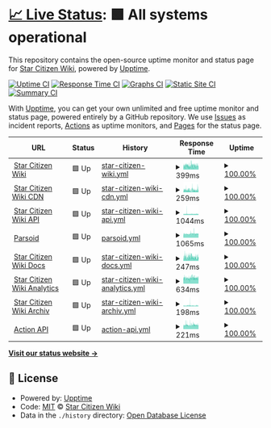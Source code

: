 # [📈 Live Status](https://status.star-citizen.wiki): <!--live status--> **🟩 All systems operational**

This repository contains the open-source uptime monitor and status page for [Star Citizen Wiki](https://star-citizen.wiki), powered by [Upptime](https://github.com/upptime/upptime).

[![Uptime CI](https://github.com/StarCitizenWiki/status/workflows/Uptime%20CI/badge.svg)](https://github.com/StarCitizenWiki/status/actions?query=workflow%3A%22Uptime+CI%22)
[![Response Time CI](https://github.com/StarCitizenWiki/status/workflows/Response%20Time%20CI/badge.svg)](https://github.com/StarCitizenWiki/status/actions?query=workflow%3A%22Response+Time+CI%22)
[![Graphs CI](https://github.com/StarCitizenWiki/status/workflows/Graphs%20CI/badge.svg)](https://github.com/StarCitizenWiki/status/actions?query=workflow%3A%22Graphs+CI%22)
[![Static Site CI](https://github.com/StarCitizenWiki/status/workflows/Static%20Site%20CI/badge.svg)](https://github.com/StarCitizenWiki/status/actions?query=workflow%3A%22Static+Site+CI%22)
[![Summary CI](https://github.com/StarCitizenWiki/status/workflows/Summary%20CI/badge.svg)](https://github.com/StarCitizenWiki/status/actions?query=workflow%3A%22Summary+CI%22)

With [Upptime](https://upptime.js.org), you can get your own unlimited and free uptime monitor and status page, powered entirely by a GitHub repository. We use [Issues](https://github.com/StarCitizenWiki/status/issues) as incident reports, [Actions](https://github.com/StarCitizenWiki/status/actions) as uptime monitors, and [Pages](https://status.star-citizen.wiki) for the status page.

<!--start: status pages-->
<!-- This summary is generated by Upptime (https://github.com/upptime/upptime) -->
<!-- Do not edit this manually, your changes will be overwritten -->
<!-- prettier-ignore -->
| URL | Status | History | Response Time | Uptime |
| --- | ------ | ------- | ------------- | ------ |
| <img alt="" src="https://icons.duckduckgo.com/ip3/star-citizen.wiki.ico" height="13"> [Star Citizen Wiki](https://star-citizen.wiki) | 🟩 Up | [star-citizen-wiki.yml](https://github.com/StarCitizenWiki/status/commits/HEAD/history/star-citizen-wiki.yml) | <details><summary><img alt="Response time graph" src="./graphs/star-citizen-wiki/response-time-week.png" height="20"> 399ms</summary><br><a href="https://status.star-citizen.wiki/history/star-citizen-wiki"><img alt="Response time 413" src="https://img.shields.io/endpoint?url=https%3A%2F%2Fraw.githubusercontent.com%2FStarCitizenWiki%2Fstatus%2FHEAD%2Fapi%2Fstar-citizen-wiki%2Fresponse-time.json"></a><br><a href="https://status.star-citizen.wiki/history/star-citizen-wiki"><img alt="24-hour response time 397" src="https://img.shields.io/endpoint?url=https%3A%2F%2Fraw.githubusercontent.com%2FStarCitizenWiki%2Fstatus%2FHEAD%2Fapi%2Fstar-citizen-wiki%2Fresponse-time-day.json"></a><br><a href="https://status.star-citizen.wiki/history/star-citizen-wiki"><img alt="7-day response time 399" src="https://img.shields.io/endpoint?url=https%3A%2F%2Fraw.githubusercontent.com%2FStarCitizenWiki%2Fstatus%2FHEAD%2Fapi%2Fstar-citizen-wiki%2Fresponse-time-week.json"></a><br><a href="https://status.star-citizen.wiki/history/star-citizen-wiki"><img alt="30-day response time 402" src="https://img.shields.io/endpoint?url=https%3A%2F%2Fraw.githubusercontent.com%2FStarCitizenWiki%2Fstatus%2FHEAD%2Fapi%2Fstar-citizen-wiki%2Fresponse-time-month.json"></a><br><a href="https://status.star-citizen.wiki/history/star-citizen-wiki"><img alt="1-year response time 411" src="https://img.shields.io/endpoint?url=https%3A%2F%2Fraw.githubusercontent.com%2FStarCitizenWiki%2Fstatus%2FHEAD%2Fapi%2Fstar-citizen-wiki%2Fresponse-time-year.json"></a></details> | <details><summary><a href="https://status.star-citizen.wiki/history/star-citizen-wiki">100.00%</a></summary><a href="https://status.star-citizen.wiki/history/star-citizen-wiki"><img alt="All-time uptime 99.88%" src="https://img.shields.io/endpoint?url=https%3A%2F%2Fraw.githubusercontent.com%2FStarCitizenWiki%2Fstatus%2FHEAD%2Fapi%2Fstar-citizen-wiki%2Fuptime.json"></a><br><a href="https://status.star-citizen.wiki/history/star-citizen-wiki"><img alt="24-hour uptime 100.00%" src="https://img.shields.io/endpoint?url=https%3A%2F%2Fraw.githubusercontent.com%2FStarCitizenWiki%2Fstatus%2FHEAD%2Fapi%2Fstar-citizen-wiki%2Fuptime-day.json"></a><br><a href="https://status.star-citizen.wiki/history/star-citizen-wiki"><img alt="7-day uptime 100.00%" src="https://img.shields.io/endpoint?url=https%3A%2F%2Fraw.githubusercontent.com%2FStarCitizenWiki%2Fstatus%2FHEAD%2Fapi%2Fstar-citizen-wiki%2Fuptime-week.json"></a><br><a href="https://status.star-citizen.wiki/history/star-citizen-wiki"><img alt="30-day uptime 100.00%" src="https://img.shields.io/endpoint?url=https%3A%2F%2Fraw.githubusercontent.com%2FStarCitizenWiki%2Fstatus%2FHEAD%2Fapi%2Fstar-citizen-wiki%2Fuptime-month.json"></a><br><a href="https://status.star-citizen.wiki/history/star-citizen-wiki"><img alt="1-year uptime 99.89%" src="https://img.shields.io/endpoint?url=https%3A%2F%2Fraw.githubusercontent.com%2FStarCitizenWiki%2Fstatus%2FHEAD%2Fapi%2Fstar-citizen-wiki%2Fuptime-year.json"></a></details>
| <img alt="" src="https://icons.duckduckgo.com/ip3/cdn.star-citizen.wiki.ico" height="13"> [Star Citizen Wiki CDN](https://cdn.star-citizen.wiki/favicon.ico) | 🟩 Up | [star-citizen-wiki-cdn.yml](https://github.com/StarCitizenWiki/status/commits/HEAD/history/star-citizen-wiki-cdn.yml) | <details><summary><img alt="Response time graph" src="./graphs/star-citizen-wiki-cdn/response-time-week.png" height="20"> 259ms</summary><br><a href="https://status.star-citizen.wiki/history/star-citizen-wiki-cdn"><img alt="Response time 232" src="https://img.shields.io/endpoint?url=https%3A%2F%2Fraw.githubusercontent.com%2FStarCitizenWiki%2Fstatus%2FHEAD%2Fapi%2Fstar-citizen-wiki-cdn%2Fresponse-time.json"></a><br><a href="https://status.star-citizen.wiki/history/star-citizen-wiki-cdn"><img alt="24-hour response time 269" src="https://img.shields.io/endpoint?url=https%3A%2F%2Fraw.githubusercontent.com%2FStarCitizenWiki%2Fstatus%2FHEAD%2Fapi%2Fstar-citizen-wiki-cdn%2Fresponse-time-day.json"></a><br><a href="https://status.star-citizen.wiki/history/star-citizen-wiki-cdn"><img alt="7-day response time 259" src="https://img.shields.io/endpoint?url=https%3A%2F%2Fraw.githubusercontent.com%2FStarCitizenWiki%2Fstatus%2FHEAD%2Fapi%2Fstar-citizen-wiki-cdn%2Fresponse-time-week.json"></a><br><a href="https://status.star-citizen.wiki/history/star-citizen-wiki-cdn"><img alt="30-day response time 243" src="https://img.shields.io/endpoint?url=https%3A%2F%2Fraw.githubusercontent.com%2FStarCitizenWiki%2Fstatus%2FHEAD%2Fapi%2Fstar-citizen-wiki-cdn%2Fresponse-time-month.json"></a><br><a href="https://status.star-citizen.wiki/history/star-citizen-wiki-cdn"><img alt="1-year response time 232" src="https://img.shields.io/endpoint?url=https%3A%2F%2Fraw.githubusercontent.com%2FStarCitizenWiki%2Fstatus%2FHEAD%2Fapi%2Fstar-citizen-wiki-cdn%2Fresponse-time-year.json"></a></details> | <details><summary><a href="https://status.star-citizen.wiki/history/star-citizen-wiki-cdn">100.00%</a></summary><a href="https://status.star-citizen.wiki/history/star-citizen-wiki-cdn"><img alt="All-time uptime 99.93%" src="https://img.shields.io/endpoint?url=https%3A%2F%2Fraw.githubusercontent.com%2FStarCitizenWiki%2Fstatus%2FHEAD%2Fapi%2Fstar-citizen-wiki-cdn%2Fuptime.json"></a><br><a href="https://status.star-citizen.wiki/history/star-citizen-wiki-cdn"><img alt="24-hour uptime 100.00%" src="https://img.shields.io/endpoint?url=https%3A%2F%2Fraw.githubusercontent.com%2FStarCitizenWiki%2Fstatus%2FHEAD%2Fapi%2Fstar-citizen-wiki-cdn%2Fuptime-day.json"></a><br><a href="https://status.star-citizen.wiki/history/star-citizen-wiki-cdn"><img alt="7-day uptime 100.00%" src="https://img.shields.io/endpoint?url=https%3A%2F%2Fraw.githubusercontent.com%2FStarCitizenWiki%2Fstatus%2FHEAD%2Fapi%2Fstar-citizen-wiki-cdn%2Fuptime-week.json"></a><br><a href="https://status.star-citizen.wiki/history/star-citizen-wiki-cdn"><img alt="30-day uptime 100.00%" src="https://img.shields.io/endpoint?url=https%3A%2F%2Fraw.githubusercontent.com%2FStarCitizenWiki%2Fstatus%2FHEAD%2Fapi%2Fstar-citizen-wiki-cdn%2Fuptime-month.json"></a><br><a href="https://status.star-citizen.wiki/history/star-citizen-wiki-cdn"><img alt="1-year uptime 99.88%" src="https://img.shields.io/endpoint?url=https%3A%2F%2Fraw.githubusercontent.com%2FStarCitizenWiki%2Fstatus%2FHEAD%2Fapi%2Fstar-citizen-wiki-cdn%2Fuptime-year.json"></a></details>
| <img alt="" src="https://icons.duckduckgo.com/ip3/api.star-citizen.wiki.ico" height="13"> [Star Citizen Wiki API](https://api.star-citizen.wiki) | 🟩 Up | [star-citizen-wiki-api.yml](https://github.com/StarCitizenWiki/status/commits/HEAD/history/star-citizen-wiki-api.yml) | <details><summary><img alt="Response time graph" src="./graphs/star-citizen-wiki-api/response-time-week.png" height="20"> 1044ms</summary><br><a href="https://status.star-citizen.wiki/history/star-citizen-wiki-api"><img alt="Response time 863" src="https://img.shields.io/endpoint?url=https%3A%2F%2Fraw.githubusercontent.com%2FStarCitizenWiki%2Fstatus%2FHEAD%2Fapi%2Fstar-citizen-wiki-api%2Fresponse-time.json"></a><br><a href="https://status.star-citizen.wiki/history/star-citizen-wiki-api"><img alt="24-hour response time 979" src="https://img.shields.io/endpoint?url=https%3A%2F%2Fraw.githubusercontent.com%2FStarCitizenWiki%2Fstatus%2FHEAD%2Fapi%2Fstar-citizen-wiki-api%2Fresponse-time-day.json"></a><br><a href="https://status.star-citizen.wiki/history/star-citizen-wiki-api"><img alt="7-day response time 1044" src="https://img.shields.io/endpoint?url=https%3A%2F%2Fraw.githubusercontent.com%2FStarCitizenWiki%2Fstatus%2FHEAD%2Fapi%2Fstar-citizen-wiki-api%2Fresponse-time-week.json"></a><br><a href="https://status.star-citizen.wiki/history/star-citizen-wiki-api"><img alt="30-day response time 991" src="https://img.shields.io/endpoint?url=https%3A%2F%2Fraw.githubusercontent.com%2FStarCitizenWiki%2Fstatus%2FHEAD%2Fapi%2Fstar-citizen-wiki-api%2Fresponse-time-month.json"></a><br><a href="https://status.star-citizen.wiki/history/star-citizen-wiki-api"><img alt="1-year response time 865" src="https://img.shields.io/endpoint?url=https%3A%2F%2Fraw.githubusercontent.com%2FStarCitizenWiki%2Fstatus%2FHEAD%2Fapi%2Fstar-citizen-wiki-api%2Fresponse-time-year.json"></a></details> | <details><summary><a href="https://status.star-citizen.wiki/history/star-citizen-wiki-api">100.00%</a></summary><a href="https://status.star-citizen.wiki/history/star-citizen-wiki-api"><img alt="All-time uptime 99.73%" src="https://img.shields.io/endpoint?url=https%3A%2F%2Fraw.githubusercontent.com%2FStarCitizenWiki%2Fstatus%2FHEAD%2Fapi%2Fstar-citizen-wiki-api%2Fuptime.json"></a><br><a href="https://status.star-citizen.wiki/history/star-citizen-wiki-api"><img alt="24-hour uptime 100.00%" src="https://img.shields.io/endpoint?url=https%3A%2F%2Fraw.githubusercontent.com%2FStarCitizenWiki%2Fstatus%2FHEAD%2Fapi%2Fstar-citizen-wiki-api%2Fuptime-day.json"></a><br><a href="https://status.star-citizen.wiki/history/star-citizen-wiki-api"><img alt="7-day uptime 100.00%" src="https://img.shields.io/endpoint?url=https%3A%2F%2Fraw.githubusercontent.com%2FStarCitizenWiki%2Fstatus%2FHEAD%2Fapi%2Fstar-citizen-wiki-api%2Fuptime-week.json"></a><br><a href="https://status.star-citizen.wiki/history/star-citizen-wiki-api"><img alt="30-day uptime 100.00%" src="https://img.shields.io/endpoint?url=https%3A%2F%2Fraw.githubusercontent.com%2FStarCitizenWiki%2Fstatus%2FHEAD%2Fapi%2Fstar-citizen-wiki-api%2Fuptime-month.json"></a><br><a href="https://status.star-citizen.wiki/history/star-citizen-wiki-api"><img alt="1-year uptime 99.86%" src="https://img.shields.io/endpoint?url=https%3A%2F%2Fraw.githubusercontent.com%2FStarCitizenWiki%2Fstatus%2FHEAD%2Fapi%2Fstar-citizen-wiki-api%2Fuptime-year.json"></a></details>
| <img alt="" src="https://icons.duckduckgo.com/ip3/star-citizen.wiki.ico" height="13"> [Parsoid](https://star-citizen.wiki/api.php?action=visualeditor&format=json&paction=parse&page=Star_Citizen_Wiki) | 🟩 Up | [parsoid.yml](https://github.com/StarCitizenWiki/status/commits/HEAD/history/parsoid.yml) | <details><summary><img alt="Response time graph" src="./graphs/parsoid/response-time-week.png" height="20"> 1065ms</summary><br><a href="https://status.star-citizen.wiki/history/parsoid"><img alt="Response time 705" src="https://img.shields.io/endpoint?url=https%3A%2F%2Fraw.githubusercontent.com%2FStarCitizenWiki%2Fstatus%2FHEAD%2Fapi%2Fparsoid%2Fresponse-time.json"></a><br><a href="https://status.star-citizen.wiki/history/parsoid"><img alt="24-hour response time 1085" src="https://img.shields.io/endpoint?url=https%3A%2F%2Fraw.githubusercontent.com%2FStarCitizenWiki%2Fstatus%2FHEAD%2Fapi%2Fparsoid%2Fresponse-time-day.json"></a><br><a href="https://status.star-citizen.wiki/history/parsoid"><img alt="7-day response time 1065" src="https://img.shields.io/endpoint?url=https%3A%2F%2Fraw.githubusercontent.com%2FStarCitizenWiki%2Fstatus%2FHEAD%2Fapi%2Fparsoid%2Fresponse-time-week.json"></a><br><a href="https://status.star-citizen.wiki/history/parsoid"><img alt="30-day response time 1023" src="https://img.shields.io/endpoint?url=https%3A%2F%2Fraw.githubusercontent.com%2FStarCitizenWiki%2Fstatus%2FHEAD%2Fapi%2Fparsoid%2Fresponse-time-month.json"></a><br><a href="https://status.star-citizen.wiki/history/parsoid"><img alt="1-year response time 706" src="https://img.shields.io/endpoint?url=https%3A%2F%2Fraw.githubusercontent.com%2FStarCitizenWiki%2Fstatus%2FHEAD%2Fapi%2Fparsoid%2Fresponse-time-year.json"></a></details> | <details><summary><a href="https://status.star-citizen.wiki/history/parsoid">100.00%</a></summary><a href="https://status.star-citizen.wiki/history/parsoid"><img alt="All-time uptime 99.78%" src="https://img.shields.io/endpoint?url=https%3A%2F%2Fraw.githubusercontent.com%2FStarCitizenWiki%2Fstatus%2FHEAD%2Fapi%2Fparsoid%2Fuptime.json"></a><br><a href="https://status.star-citizen.wiki/history/parsoid"><img alt="24-hour uptime 100.00%" src="https://img.shields.io/endpoint?url=https%3A%2F%2Fraw.githubusercontent.com%2FStarCitizenWiki%2Fstatus%2FHEAD%2Fapi%2Fparsoid%2Fuptime-day.json"></a><br><a href="https://status.star-citizen.wiki/history/parsoid"><img alt="7-day uptime 100.00%" src="https://img.shields.io/endpoint?url=https%3A%2F%2Fraw.githubusercontent.com%2FStarCitizenWiki%2Fstatus%2FHEAD%2Fapi%2Fparsoid%2Fuptime-week.json"></a><br><a href="https://status.star-citizen.wiki/history/parsoid"><img alt="30-day uptime 99.95%" src="https://img.shields.io/endpoint?url=https%3A%2F%2Fraw.githubusercontent.com%2FStarCitizenWiki%2Fstatus%2FHEAD%2Fapi%2Fparsoid%2Fuptime-month.json"></a><br><a href="https://status.star-citizen.wiki/history/parsoid"><img alt="1-year uptime 99.81%" src="https://img.shields.io/endpoint?url=https%3A%2F%2Fraw.githubusercontent.com%2FStarCitizenWiki%2Fstatus%2FHEAD%2Fapi%2Fparsoid%2Fuptime-year.json"></a></details>
| <img alt="" src="https://icons.duckduckgo.com/ip3/docs.star-citizen.wiki.ico" height="13"> [Star Citizen Wiki Docs](https://docs.star-citizen.wiki) | 🟩 Up | [star-citizen-wiki-docs.yml](https://github.com/StarCitizenWiki/status/commits/HEAD/history/star-citizen-wiki-docs.yml) | <details><summary><img alt="Response time graph" src="./graphs/star-citizen-wiki-docs/response-time-week.png" height="20"> 247ms</summary><br><a href="https://status.star-citizen.wiki/history/star-citizen-wiki-docs"><img alt="Response time 236" src="https://img.shields.io/endpoint?url=https%3A%2F%2Fraw.githubusercontent.com%2FStarCitizenWiki%2Fstatus%2FHEAD%2Fapi%2Fstar-citizen-wiki-docs%2Fresponse-time.json"></a><br><a href="https://status.star-citizen.wiki/history/star-citizen-wiki-docs"><img alt="24-hour response time 220" src="https://img.shields.io/endpoint?url=https%3A%2F%2Fraw.githubusercontent.com%2FStarCitizenWiki%2Fstatus%2FHEAD%2Fapi%2Fstar-citizen-wiki-docs%2Fresponse-time-day.json"></a><br><a href="https://status.star-citizen.wiki/history/star-citizen-wiki-docs"><img alt="7-day response time 247" src="https://img.shields.io/endpoint?url=https%3A%2F%2Fraw.githubusercontent.com%2FStarCitizenWiki%2Fstatus%2FHEAD%2Fapi%2Fstar-citizen-wiki-docs%2Fresponse-time-week.json"></a><br><a href="https://status.star-citizen.wiki/history/star-citizen-wiki-docs"><img alt="30-day response time 251" src="https://img.shields.io/endpoint?url=https%3A%2F%2Fraw.githubusercontent.com%2FStarCitizenWiki%2Fstatus%2FHEAD%2Fapi%2Fstar-citizen-wiki-docs%2Fresponse-time-month.json"></a><br><a href="https://status.star-citizen.wiki/history/star-citizen-wiki-docs"><img alt="1-year response time 235" src="https://img.shields.io/endpoint?url=https%3A%2F%2Fraw.githubusercontent.com%2FStarCitizenWiki%2Fstatus%2FHEAD%2Fapi%2Fstar-citizen-wiki-docs%2Fresponse-time-year.json"></a></details> | <details><summary><a href="https://status.star-citizen.wiki/history/star-citizen-wiki-docs">100.00%</a></summary><a href="https://status.star-citizen.wiki/history/star-citizen-wiki-docs"><img alt="All-time uptime 99.93%" src="https://img.shields.io/endpoint?url=https%3A%2F%2Fraw.githubusercontent.com%2FStarCitizenWiki%2Fstatus%2FHEAD%2Fapi%2Fstar-citizen-wiki-docs%2Fuptime.json"></a><br><a href="https://status.star-citizen.wiki/history/star-citizen-wiki-docs"><img alt="24-hour uptime 100.00%" src="https://img.shields.io/endpoint?url=https%3A%2F%2Fraw.githubusercontent.com%2FStarCitizenWiki%2Fstatus%2FHEAD%2Fapi%2Fstar-citizen-wiki-docs%2Fuptime-day.json"></a><br><a href="https://status.star-citizen.wiki/history/star-citizen-wiki-docs"><img alt="7-day uptime 100.00%" src="https://img.shields.io/endpoint?url=https%3A%2F%2Fraw.githubusercontent.com%2FStarCitizenWiki%2Fstatus%2FHEAD%2Fapi%2Fstar-citizen-wiki-docs%2Fuptime-week.json"></a><br><a href="https://status.star-citizen.wiki/history/star-citizen-wiki-docs"><img alt="30-day uptime 100.00%" src="https://img.shields.io/endpoint?url=https%3A%2F%2Fraw.githubusercontent.com%2FStarCitizenWiki%2Fstatus%2FHEAD%2Fapi%2Fstar-citizen-wiki-docs%2Fuptime-month.json"></a><br><a href="https://status.star-citizen.wiki/history/star-citizen-wiki-docs"><img alt="1-year uptime 100.00%" src="https://img.shields.io/endpoint?url=https%3A%2F%2Fraw.githubusercontent.com%2FStarCitizenWiki%2Fstatus%2FHEAD%2Fapi%2Fstar-citizen-wiki-docs%2Fuptime-year.json"></a></details>
| <img alt="" src="https://icons.duckduckgo.com/ip3/analytics.star-citizen.wiki.ico" height="13"> [Star Citizen Wiki Analytics](https://analytics.star-citizen.wiki) | 🟩 Up | [star-citizen-wiki-analytics.yml](https://github.com/StarCitizenWiki/status/commits/HEAD/history/star-citizen-wiki-analytics.yml) | <details><summary><img alt="Response time graph" src="./graphs/star-citizen-wiki-analytics/response-time-week.png" height="20"> 634ms</summary><br><a href="https://status.star-citizen.wiki/history/star-citizen-wiki-analytics"><img alt="Response time 722" src="https://img.shields.io/endpoint?url=https%3A%2F%2Fraw.githubusercontent.com%2FStarCitizenWiki%2Fstatus%2FHEAD%2Fapi%2Fstar-citizen-wiki-analytics%2Fresponse-time.json"></a><br><a href="https://status.star-citizen.wiki/history/star-citizen-wiki-analytics"><img alt="24-hour response time 600" src="https://img.shields.io/endpoint?url=https%3A%2F%2Fraw.githubusercontent.com%2FStarCitizenWiki%2Fstatus%2FHEAD%2Fapi%2Fstar-citizen-wiki-analytics%2Fresponse-time-day.json"></a><br><a href="https://status.star-citizen.wiki/history/star-citizen-wiki-analytics"><img alt="7-day response time 634" src="https://img.shields.io/endpoint?url=https%3A%2F%2Fraw.githubusercontent.com%2FStarCitizenWiki%2Fstatus%2FHEAD%2Fapi%2Fstar-citizen-wiki-analytics%2Fresponse-time-week.json"></a><br><a href="https://status.star-citizen.wiki/history/star-citizen-wiki-analytics"><img alt="30-day response time 660" src="https://img.shields.io/endpoint?url=https%3A%2F%2Fraw.githubusercontent.com%2FStarCitizenWiki%2Fstatus%2FHEAD%2Fapi%2Fstar-citizen-wiki-analytics%2Fresponse-time-month.json"></a><br><a href="https://status.star-citizen.wiki/history/star-citizen-wiki-analytics"><img alt="1-year response time 719" src="https://img.shields.io/endpoint?url=https%3A%2F%2Fraw.githubusercontent.com%2FStarCitizenWiki%2Fstatus%2FHEAD%2Fapi%2Fstar-citizen-wiki-analytics%2Fresponse-time-year.json"></a></details> | <details><summary><a href="https://status.star-citizen.wiki/history/star-citizen-wiki-analytics">100.00%</a></summary><a href="https://status.star-citizen.wiki/history/star-citizen-wiki-analytics"><img alt="All-time uptime 99.86%" src="https://img.shields.io/endpoint?url=https%3A%2F%2Fraw.githubusercontent.com%2FStarCitizenWiki%2Fstatus%2FHEAD%2Fapi%2Fstar-citizen-wiki-analytics%2Fuptime.json"></a><br><a href="https://status.star-citizen.wiki/history/star-citizen-wiki-analytics"><img alt="24-hour uptime 100.00%" src="https://img.shields.io/endpoint?url=https%3A%2F%2Fraw.githubusercontent.com%2FStarCitizenWiki%2Fstatus%2FHEAD%2Fapi%2Fstar-citizen-wiki-analytics%2Fuptime-day.json"></a><br><a href="https://status.star-citizen.wiki/history/star-citizen-wiki-analytics"><img alt="7-day uptime 100.00%" src="https://img.shields.io/endpoint?url=https%3A%2F%2Fraw.githubusercontent.com%2FStarCitizenWiki%2Fstatus%2FHEAD%2Fapi%2Fstar-citizen-wiki-analytics%2Fuptime-week.json"></a><br><a href="https://status.star-citizen.wiki/history/star-citizen-wiki-analytics"><img alt="30-day uptime 100.00%" src="https://img.shields.io/endpoint?url=https%3A%2F%2Fraw.githubusercontent.com%2FStarCitizenWiki%2Fstatus%2FHEAD%2Fapi%2Fstar-citizen-wiki-analytics%2Fuptime-month.json"></a><br><a href="https://status.star-citizen.wiki/history/star-citizen-wiki-analytics"><img alt="1-year uptime 99.79%" src="https://img.shields.io/endpoint?url=https%3A%2F%2Fraw.githubusercontent.com%2FStarCitizenWiki%2Fstatus%2FHEAD%2Fapi%2Fstar-citizen-wiki-analytics%2Fuptime-year.json"></a></details>
| <img alt="" src="https://icons.duckduckgo.com/ip3/archiv.star-citizen.wiki.ico" height="13"> [Star Citizen Wiki Archiv](https://archiv.star-citizen.wiki) | 🟩 Up | [star-citizen-wiki-archiv.yml](https://github.com/StarCitizenWiki/status/commits/HEAD/history/star-citizen-wiki-archiv.yml) | <details><summary><img alt="Response time graph" src="./graphs/star-citizen-wiki-archiv/response-time-week.png" height="20"> 198ms</summary><br><a href="https://status.star-citizen.wiki/history/star-citizen-wiki-archiv"><img alt="Response time 193" src="https://img.shields.io/endpoint?url=https%3A%2F%2Fraw.githubusercontent.com%2FStarCitizenWiki%2Fstatus%2FHEAD%2Fapi%2Fstar-citizen-wiki-archiv%2Fresponse-time.json"></a><br><a href="https://status.star-citizen.wiki/history/star-citizen-wiki-archiv"><img alt="24-hour response time 196" src="https://img.shields.io/endpoint?url=https%3A%2F%2Fraw.githubusercontent.com%2FStarCitizenWiki%2Fstatus%2FHEAD%2Fapi%2Fstar-citizen-wiki-archiv%2Fresponse-time-day.json"></a><br><a href="https://status.star-citizen.wiki/history/star-citizen-wiki-archiv"><img alt="7-day response time 198" src="https://img.shields.io/endpoint?url=https%3A%2F%2Fraw.githubusercontent.com%2FStarCitizenWiki%2Fstatus%2FHEAD%2Fapi%2Fstar-citizen-wiki-archiv%2Fresponse-time-week.json"></a><br><a href="https://status.star-citizen.wiki/history/star-citizen-wiki-archiv"><img alt="30-day response time 202" src="https://img.shields.io/endpoint?url=https%3A%2F%2Fraw.githubusercontent.com%2FStarCitizenWiki%2Fstatus%2FHEAD%2Fapi%2Fstar-citizen-wiki-archiv%2Fresponse-time-month.json"></a><br><a href="https://status.star-citizen.wiki/history/star-citizen-wiki-archiv"><img alt="1-year response time 193" src="https://img.shields.io/endpoint?url=https%3A%2F%2Fraw.githubusercontent.com%2FStarCitizenWiki%2Fstatus%2FHEAD%2Fapi%2Fstar-citizen-wiki-archiv%2Fresponse-time-year.json"></a></details> | <details><summary><a href="https://status.star-citizen.wiki/history/star-citizen-wiki-archiv">100.00%</a></summary><a href="https://status.star-citizen.wiki/history/star-citizen-wiki-archiv"><img alt="All-time uptime 99.64%" src="https://img.shields.io/endpoint?url=https%3A%2F%2Fraw.githubusercontent.com%2FStarCitizenWiki%2Fstatus%2FHEAD%2Fapi%2Fstar-citizen-wiki-archiv%2Fuptime.json"></a><br><a href="https://status.star-citizen.wiki/history/star-citizen-wiki-archiv"><img alt="24-hour uptime 100.00%" src="https://img.shields.io/endpoint?url=https%3A%2F%2Fraw.githubusercontent.com%2FStarCitizenWiki%2Fstatus%2FHEAD%2Fapi%2Fstar-citizen-wiki-archiv%2Fuptime-day.json"></a><br><a href="https://status.star-citizen.wiki/history/star-citizen-wiki-archiv"><img alt="7-day uptime 100.00%" src="https://img.shields.io/endpoint?url=https%3A%2F%2Fraw.githubusercontent.com%2FStarCitizenWiki%2Fstatus%2FHEAD%2Fapi%2Fstar-citizen-wiki-archiv%2Fuptime-week.json"></a><br><a href="https://status.star-citizen.wiki/history/star-citizen-wiki-archiv"><img alt="30-day uptime 100.00%" src="https://img.shields.io/endpoint?url=https%3A%2F%2Fraw.githubusercontent.com%2FStarCitizenWiki%2Fstatus%2FHEAD%2Fapi%2Fstar-citizen-wiki-archiv%2Fuptime-month.json"></a><br><a href="https://status.star-citizen.wiki/history/star-citizen-wiki-archiv"><img alt="1-year uptime 99.40%" src="https://img.shields.io/endpoint?url=https%3A%2F%2Fraw.githubusercontent.com%2FStarCitizenWiki%2Fstatus%2FHEAD%2Fapi%2Fstar-citizen-wiki-archiv%2Fuptime-year.json"></a></details>
| <img alt="" src="https://icons.duckduckgo.com/ip3/star-citizen.wiki.ico" height="13"> [Action API](https://star-citizen.wiki/api.php?action=query&prop=info&titles=Gladius) | 🟩 Up | [action-api.yml](https://github.com/StarCitizenWiki/status/commits/HEAD/history/action-api.yml) | <details><summary><img alt="Response time graph" src="./graphs/action-api/response-time-week.png" height="20"> 221ms</summary><br><a href="https://status.star-citizen.wiki/history/action-api"><img alt="Response time 175" src="https://img.shields.io/endpoint?url=https%3A%2F%2Fraw.githubusercontent.com%2FStarCitizenWiki%2Fstatus%2FHEAD%2Fapi%2Faction-api%2Fresponse-time.json"></a><br><a href="https://status.star-citizen.wiki/history/action-api"><img alt="24-hour response time 218" src="https://img.shields.io/endpoint?url=https%3A%2F%2Fraw.githubusercontent.com%2FStarCitizenWiki%2Fstatus%2FHEAD%2Fapi%2Faction-api%2Fresponse-time-day.json"></a><br><a href="https://status.star-citizen.wiki/history/action-api"><img alt="7-day response time 221" src="https://img.shields.io/endpoint?url=https%3A%2F%2Fraw.githubusercontent.com%2FStarCitizenWiki%2Fstatus%2FHEAD%2Fapi%2Faction-api%2Fresponse-time-week.json"></a><br><a href="https://status.star-citizen.wiki/history/action-api"><img alt="30-day response time 208" src="https://img.shields.io/endpoint?url=https%3A%2F%2Fraw.githubusercontent.com%2FStarCitizenWiki%2Fstatus%2FHEAD%2Fapi%2Faction-api%2Fresponse-time-month.json"></a><br><a href="https://status.star-citizen.wiki/history/action-api"><img alt="1-year response time 176" src="https://img.shields.io/endpoint?url=https%3A%2F%2Fraw.githubusercontent.com%2FStarCitizenWiki%2Fstatus%2FHEAD%2Fapi%2Faction-api%2Fresponse-time-year.json"></a></details> | <details><summary><a href="https://status.star-citizen.wiki/history/action-api">100.00%</a></summary><a href="https://status.star-citizen.wiki/history/action-api"><img alt="All-time uptime 99.89%" src="https://img.shields.io/endpoint?url=https%3A%2F%2Fraw.githubusercontent.com%2FStarCitizenWiki%2Fstatus%2FHEAD%2Fapi%2Faction-api%2Fuptime.json"></a><br><a href="https://status.star-citizen.wiki/history/action-api"><img alt="24-hour uptime 100.00%" src="https://img.shields.io/endpoint?url=https%3A%2F%2Fraw.githubusercontent.com%2FStarCitizenWiki%2Fstatus%2FHEAD%2Fapi%2Faction-api%2Fuptime-day.json"></a><br><a href="https://status.star-citizen.wiki/history/action-api"><img alt="7-day uptime 100.00%" src="https://img.shields.io/endpoint?url=https%3A%2F%2Fraw.githubusercontent.com%2FStarCitizenWiki%2Fstatus%2FHEAD%2Fapi%2Faction-api%2Fuptime-week.json"></a><br><a href="https://status.star-citizen.wiki/history/action-api"><img alt="30-day uptime 99.95%" src="https://img.shields.io/endpoint?url=https%3A%2F%2Fraw.githubusercontent.com%2FStarCitizenWiki%2Fstatus%2FHEAD%2Fapi%2Faction-api%2Fuptime-month.json"></a><br><a href="https://status.star-citizen.wiki/history/action-api"><img alt="1-year uptime 99.93%" src="https://img.shields.io/endpoint?url=https%3A%2F%2Fraw.githubusercontent.com%2FStarCitizenWiki%2Fstatus%2FHEAD%2Fapi%2Faction-api%2Fuptime-year.json"></a></details>

<!--end: status pages-->

[**Visit our status website →**](https://status.star-citizen.wiki)

## 📄 License

- Powered by: [Upptime](https://github.com/upptime/upptime)
- Code: [MIT](./LICENSE) © [Star Citizen Wiki](https://star-citizen.wiki)
- Data in the `./history` directory: [Open Database License](https://opendatacommons.org/licenses/odbl/1-0/)
